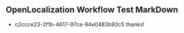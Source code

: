 ## OpenLocalization Workflow Test MarkDown
* c2ccce23-2f1b-4617-97ca-94e0483b92c5 thanks!

<!--HONumber=Aug16_HO3-->


